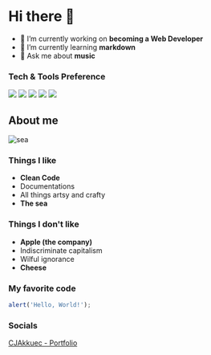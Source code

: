 # Hi there 👋

- 🔭 I’m currently working on **becoming a Web Developer**
- 🌱 I’m currently learning **markdown**
- 💬 Ask me about **music**

### Tech & Tools Preference
<img src = "https://img.shields.io/badge/-HTML5-E34F26?style=flat&logo=html5&logoColor=white"> <img src = "https://img.shields.io/badge/-CSS3-1572B6?style=flat&logo=css3&logoColor=white"> <img src="https://img.shields.io/badge/-Sass-cc6699?style=flat&logo=sass&logoColor=ffffff"> <img src="https://img.shields.io/badge/-Bootstrap-563D7C?style=flat&logo=bootstrap&logoColor=white"> <img src="https://img.shields.io/badge/-JavaScript-eed718?style=flat&logo=javascript&logoColor=ffffff">


## About me

![sea](https://user-images.githubusercontent.com/90191489/132323102-1aae1075-98d3-4a5d-8073-68a03483b06a.JPG)

### Things I like
- **Clean Code**
- Documentations
- All things artsy and crafty
- **The sea**

### Things I don't like
- **Apple (the company)**
- Indiscriminate capitalism
- Wilful ignorance
- **Cheese**

### My favorite code
```javascript
alert('Hello, World!');
```

### Socials
[CJAkkuec - Portfolio](http://cjakkuec.work/)
